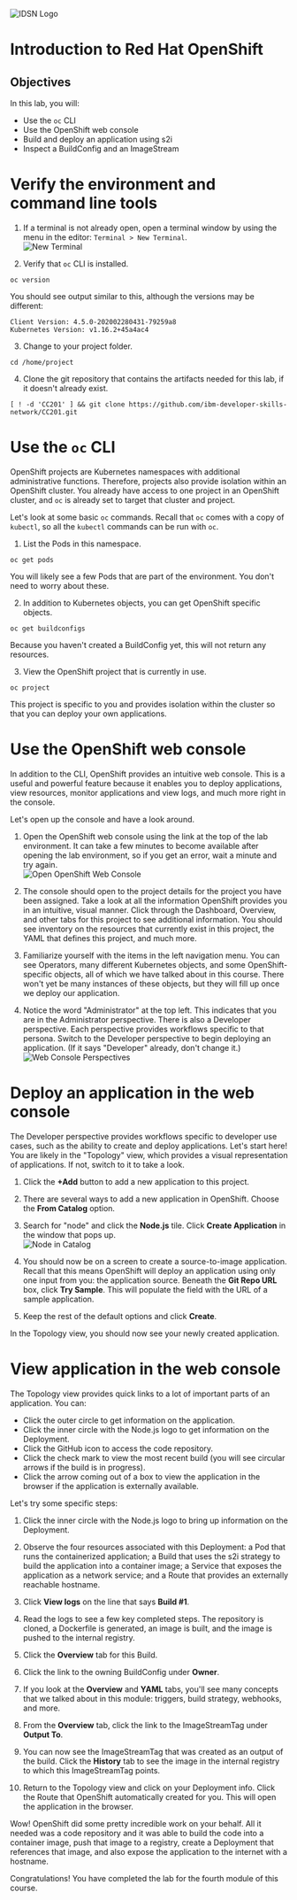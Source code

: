 ![IDSN Logo](./images/labs_module_1_images_IDSNlogo.png)

# Introduction to Red Hat OpenShift

## Objectives

In this lab, you will:

-   Use the `oc` CLI
-   Use the OpenShift web console
-   Build and deploy an application using s2i
-   Inspect a BuildConfig and an ImageStream

# Verify the environment and command line tools

1.  If a terminal is not already open, open a terminal window by using the menu in the editor: `Terminal > New Terminal`.</br>
![New Terminal](./images/new-terminal.png)

2.  Verify that `oc` CLI is installed.
```
oc version
```

You should see output similar to this, although the versions may be different:
```
Client Version: 4.5.0-202002280431-79259a8
Kubernetes Version: v1.16.2+45a4ac4
```

3.  Change to your project folder.
```
cd /home/project
```

4.  Clone the git repository that contains the artifacts needed for this lab, if it doesn't already exist.
```
[ ! -d 'CC201' ] && git clone https://github.com/ibm-developer-skills-network/CC201.git
```

# Use the `oc` CLI

OpenShift projects are Kubernetes namespaces with additional administrative functions. Therefore, projects also provide isolation within an OpenShift cluster. You already have access to one project in an OpenShift cluster, and `oc` is already set to target that cluster and project.

Let's look at some basic `oc` commands. Recall that `oc` comes with a copy of `kubectl`, so all the `kubectl` commands can be run with `oc`.

1.  List the Pods in this namespace.
```
oc get pods
```

You will likely see a few Pods that are part of the environment. You don't need to worry about these.

2.  In addition to Kubernetes objects, you can get OpenShift specific objects.
```
oc get buildconfigs
```

Because you haven't created a BuildConfig yet, this will not return any resources.

3.  View the OpenShift project that is currently in use.
```
oc project
```

This project is specific to you and provides isolation within the cluster so that you can deploy your own applications.

# Use the OpenShift web console

In addition to the CLI, OpenShift provides an intuitive web console. This is a useful and powerful feature because it enables you to deploy applications, view resources, monitor applications and view logs, and much more right in the console.

Let's open up the console and have a look around.

1.  Open the OpenShift web console using the link at the top of the lab environment. It can take a few minutes to become available after opening the lab environment, so if you get an error, wait a minute and try again.</br>
![Open OpenShift Web Console](./images/open-web-console.png)

2.  The console should open to the project details for the project you have been assigned. Take a look at all the information OpenShift provides you in an intuitive, visual manner. Click through the Dashboard, Overview, and other tabs for this project to see additional information. You should see inventory on the resources that currently exist in this project, the YAML that defines this project, and much more.
    
3.  Familiarize yourself with the items in the left navigation menu. You can see Operators, many different Kubernetes objects, and some OpenShift-specific objects, all of which we have talked about in this course. There won't yet be many instances of these objects, but they will fill up once we deploy our application.
    
4.  Notice the word "Administrator" at the top left. This indicates that you are in the Administrator perspective. There is also a Developer perspective. Each perspective provides workflows specific to that persona. Switch to the Developer perspective to begin deploying an application. (If it says "Developer" already, don't change it.)</br>
![Web Console Perspectives](./images/console-perspectives.png)

# Deploy an application in the web console

The Developer perspective provides workflows specific to developer use cases, such as the ability to create and deploy applications. Let's start here! You are likely in the "Topology" view, which provides a visual representation of applications. If not, switch to it to take a look.

1.  Click the **+Add** button to add a new application to this project.

2.  There are several ways to add a new application in OpenShift. Choose the **From Catalog** option.

3.  Search for "node" and click the **Node.js** tile. Click **Create Application** in the window that pops up.</br>
![Node in Catalog](./images/node-in-catalog.png)

4.  You should now be on a screen to create a source-to-image application. Recall that this means OpenShift will deploy an application using only one input from you: the application source. Beneath the **Git Repo URL** box, click **Try Sample**. This will populate the field with the URL of a sample application.

5.  Keep the rest of the default options and click **Create**.

In the Topology view, you should now see your newly created application.

# View application in the web console

The Topology view provides quick links to a lot of important parts of an application. You can:

-   Click the outer circle to get information on the application.
-   Click the inner circle with the Node.js logo to get information on the Deployment.
-   Click the GitHub icon to access the code repository.
-   Click the check mark to view the most recent build (you will see circular arrows if the build is in progress).
-   Click the arrow coming out of a box to view the application in the browser if the application is externally available.

Let's try some specific steps:

1.  Click the inner circle with the Node.js logo to bring up information on the Deployment.
    
2.  Observe the four resources associated with this Deployment: a Pod that runs the containerized application; a Build that uses the s2i strategy to build the application into a container image; a Service that exposes the application as a network service; and a Route that provides an externally reachable hostname.
    
3.  Click **View logs** on the line that says **Build #1**.
    
4.  Read the logs to see a few key completed steps. The repository is cloned, a Dockerfile is generated, an image is built, and the image is pushed to the internal registry.
    
5.  Click the **Overview** tab for this Build.
    
6.  Click the link to the owning BuildConfig under **Owner**.
    
7.  If you look at the **Overview** and **YAML** tabs, you'll see many concepts that we talked about in this module: triggers, build strategy, webhooks, and more.
    
8.  From the **Overview** tab, click the link to the ImageStreamTag under **Output To**.
    
9.  You can now see the ImageStreamTag that was created as an output of the build. Click the **History** tab to see the image in the internal registry to which this ImageStreamTag points.
    
10.  Return to the Topology view and click on your Deployment info. Click the Route that OpenShift automatically created for you. This will open the application in the browser.

Wow! OpenShift did some pretty incredible work on your behalf. All it needed was a code repository and it was able to build the code into a container image, push that image to a registry, create a Deployment that references that image, and also expose the application to the internet with a hostname.

Congratulations! You have completed the lab for the fourth module of this course.
